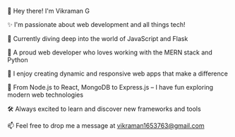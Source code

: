 👋 Hey there! I'm Vikraman G

✨ I'm passionate about web development and all things tech!

🌱 Currently diving deep into the world of JavaScript and Flask

💼 A proud web developer who loves working with the MERN stack and Python

🚀 I enjoy creating dynamic and responsive web apps that make a difference

🔧 From Node.js to React, MongoDB to Express.js – I have fun exploring modern web technologies

🛠️ Always excited to learn and discover new frameworks and tools

📫 Feel free to drop me a message at vikraman1653763@gmail.com

<!---
vikraman1653763/vikraman1653763 is a ✨ special ✨ repository because its `README.md` (this file) appears on your GitHub profile.
You can click the Preview link to take a look at your changes.
--->
